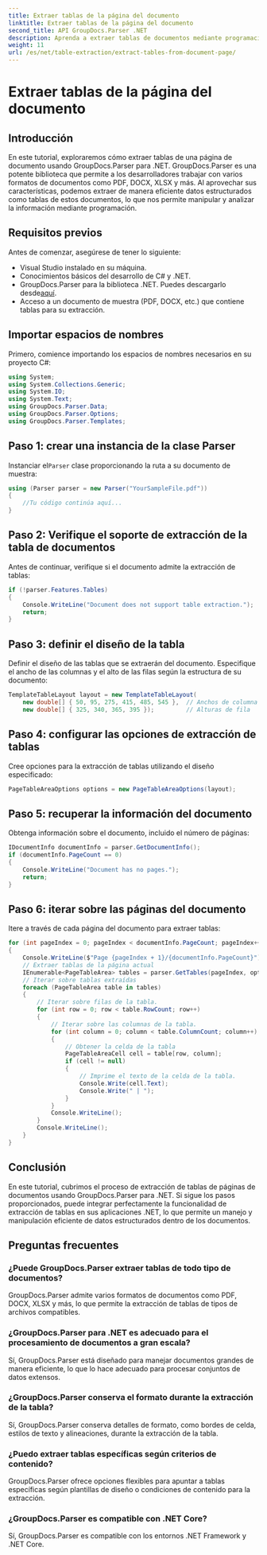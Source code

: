 ```yaml
---
title: Extraer tablas de la página del documento
linktitle: Extraer tablas de la página del documento
second_title: API GroupDocs.Parser .NET
description: Aprenda a extraer tablas de documentos mediante programación utilizando GroupDocs.Parser para .NET. Este completo tutorial proporciona orientación paso a paso.
weight: 11
url: /es/net/table-extraction/extract-tables-from-document-page/
---
```


# Extraer tablas de la página del documento

## Introducción
En este tutorial, exploraremos cómo extraer tablas de una página de documento usando GroupDocs.Parser para .NET. GroupDocs.Parser es una potente biblioteca que permite a los desarrolladores trabajar con varios formatos de documentos como PDF, DOCX, XLSX y más. Al aprovechar sus características, podemos extraer de manera eficiente datos estructurados como tablas de estos documentos, lo que nos permite manipular y analizar la información mediante programación.
## Requisitos previos
Antes de comenzar, asegúrese de tener lo siguiente:
- Visual Studio instalado en su máquina.
- Conocimientos básicos del desarrollo de C# y .NET.
-  GroupDocs.Parser para la biblioteca .NET. Puedes descargarlo desde[aquí](https://releases.groupdocs.com/parser/net/).
- Acceso a un documento de muestra (PDF, DOCX, etc.) que contiene tablas para su extracción.

## Importar espacios de nombres
Primero, comience importando los espacios de nombres necesarios en su proyecto C#:
```csharp
using System;
using System.Collections.Generic;
using System.IO;
using System.Text;
using GroupDocs.Parser.Data;
using GroupDocs.Parser.Options;
using GroupDocs.Parser.Templates;
```
## Paso 1: crear una instancia de la clase Parser
 Instanciar el`Parser` clase proporcionando la ruta a su documento de muestra:
```csharp
using (Parser parser = new Parser("YourSampleFile.pdf"))
{
    //Tu código continúa aquí...
}
```
## Paso 2: Verifique el soporte de extracción de la tabla de documentos
Antes de continuar, verifique si el documento admite la extracción de tablas:
```csharp
if (!parser.Features.Tables)
{
    Console.WriteLine("Document does not support table extraction.");
    return;
}
```
## Paso 3: definir el diseño de la tabla
Definir el diseño de las tablas que se extraerán del documento. Especifique el ancho de las columnas y el alto de las filas según la estructura de su documento:
```csharp
TemplateTableLayout layout = new TemplateTableLayout(
    new double[] { 50, 95, 275, 415, 485, 545 },  // Anchos de columna
    new double[] { 325, 340, 365, 395 });         // Alturas de fila
```
## Paso 4: configurar las opciones de extracción de tablas
Cree opciones para la extracción de tablas utilizando el diseño especificado:
```csharp
PageTableAreaOptions options = new PageTableAreaOptions(layout);
```
## Paso 5: recuperar la información del documento
Obtenga información sobre el documento, incluido el número de páginas:
```csharp
IDocumentInfo documentInfo = parser.GetDocumentInfo();
if (documentInfo.PageCount == 0)
{
    Console.WriteLine("Document has no pages.");
    return;
}
```
## Paso 6: iterar sobre las páginas del documento
Itere a través de cada página del documento para extraer tablas:
```csharp
for (int pageIndex = 0; pageIndex < documentInfo.PageCount; pageIndex++)
{
    Console.WriteLine($"Page {pageIndex + 1}/{documentInfo.PageCount}");
    // Extraer tablas de la página actual
    IEnumerable<PageTableArea> tables = parser.GetTables(pageIndex, options);
    // Iterar sobre tablas extraídas
    foreach (PageTableArea table in tables)
    {
        // Iterar sobre filas de la tabla.
        for (int row = 0; row < table.RowCount; row++)
        {
            // Iterar sobre las columnas de la tabla.
            for (int column = 0; column < table.ColumnCount; column++)
            {
                // Obtener la celda de la tabla
                PageTableAreaCell cell = table[row, column];
                if (cell != null)
                {
                    // Imprime el texto de la celda de la tabla.
                    Console.Write(cell.Text);
                    Console.Write(" | ");
                }
            }
            Console.WriteLine();
        }
        Console.WriteLine();
    }
}
```

## Conclusión
En este tutorial, cubrimos el proceso de extracción de tablas de páginas de documentos usando GroupDocs.Parser para .NET. Si sigue los pasos proporcionados, puede integrar perfectamente la funcionalidad de extracción de tablas en sus aplicaciones .NET, lo que permite un manejo y manipulación eficiente de datos estructurados dentro de los documentos.

## Preguntas frecuentes
### ¿Puede GroupDocs.Parser extraer tablas de todo tipo de documentos?
GroupDocs.Parser admite varios formatos de documentos como PDF, DOCX, XLSX y más, lo que permite la extracción de tablas de tipos de archivos compatibles.
### ¿GroupDocs.Parser para .NET es adecuado para el procesamiento de documentos a gran escala?
Sí, GroupDocs.Parser está diseñado para manejar documentos grandes de manera eficiente, lo que lo hace adecuado para procesar conjuntos de datos extensos.
### ¿GroupDocs.Parser conserva el formato durante la extracción de la tabla?
Sí, GroupDocs.Parser conserva detalles de formato, como bordes de celda, estilos de texto y alineaciones, durante la extracción de la tabla.
### ¿Puedo extraer tablas específicas según criterios de contenido?
GroupDocs.Parser ofrece opciones flexibles para apuntar a tablas específicas según plantillas de diseño o condiciones de contenido para la extracción.
### ¿GroupDocs.Parser es compatible con .NET Core?
Sí, GroupDocs.Parser es compatible con los entornos .NET Framework y .NET Core.